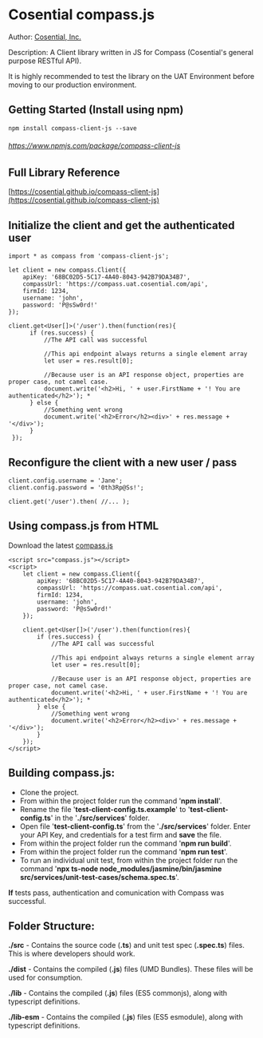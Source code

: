# Cosential compass.js

Author: [Cosential, Inc.](https://www.cosential.com/)

Description: A Client library written in JS for Compass (Cosential's general purpose RESTful API).

It is highly recommended to test the library on the UAT Environment before moving to our production environment.

## Getting Started (Install using npm)

```
npm install compass-client-js --save
```

###### https://www.npmjs.com/package/compass-client-js

## Full Library Reference

[https://cosential.github.io/compass-client-js](https://cosential.github.io/compass-client-js)


## Initialize the client and get the authenticated user

```
import * as compass from 'compass-client-js';

let client = new compass.Client({
    apiKey: '68BC02D5-5C17-4A40-8043-942B79DA34B7',
    compassUrl: 'https://compass.uat.cosential.com/api',
    firmId: 1234,
    username: 'john',
    password: 'P@sSw0rd!'
});

client.get<User[]>('/user').then(function(res){ 
      if (res.success) { 
          //The API call was successful
 
          //This api endpoint always returns a single element array
          let user = res.result[0]; 
 
          //Because user is an API response object, properties are proper case, not camel case.
          document.write('<h2>Hi, ' + user.FirstName + '! You are authenticated</h2>'); *          
      } else {
          //Something went wrong
          document.write('<h2>Error</h2><div>' + res.message + '</div>');
      }
 });
```

## Reconfigure the client with a new user / pass

```
client.config.username = 'Jane';
client.config.password = '0th3Rp@Ss!';

client.get('/user').then( //... );
```

## Using compass.js from HTML

Download the latest [compass.js](./dist/compass.zip)

```
<script src="compass.js"></script>
<script>
    let client = new compass.Client({
        apiKey: '68BC02D5-5C17-4A40-8043-942B79DA34B7',
        compassUrl: 'https://compass.uat.cosential.com/api',
        firmId: 1234,
        username: 'john',
        password: 'P@sSw0rd!'
    });

    client.get<User[]>('/user').then(function(res){ 
        if (res.success) { 
            //The API call was successful
    
            //This api endpoint always returns a single element array
            let user = res.result[0]; 
    
            //Because user is an API response object, properties are proper case, not camel case.
            document.write('<h2>Hi, ' + user.FirstName + '! You are authenticated</h2>'); *          
        } else {
            //Something went wrong
            document.write('<h2>Error</h2><div>' + res.message + '</div>');
        }
    });
</script>
```

## Building compass.js:

- Clone the project.
- From within the project folder run the command '**npm install**'.
- Rename the file '**test-client-config.ts.example**' to '**test-client-config.ts**' in the '**./src/services**' folder.
- Open file '**test-client-config.ts**' from the '**./src/services**' folder. Enter your API Key, and credentials for a test firm and **save** the file.
- From within the project folder run the command '**npm run build**'.
- From within the project folder run the command '**npm run test**'.
- To run an individual unit test, from within the project folder run the command '**npx ts-node node_modules/jasmine/bin/jasmine src/services/unit-test-cases/schema.spec.ts**'.


**If** tests pass, authentication and comunication with Compass was successful.

## Folder Structure:

**./src** - Contains the source code (**.ts**) and unit test spec (**.spec.ts**) files. This is where developers should work.

**./dist** - Contains the compiled (**.js**) files (UMD Bundles). These files will be used for consumption. 

**./lib** - Contains the compiled (**.js**) files (ES5 commonjs), along with typescript definitions.

**./lib-esm** - Contains the compiled (**.js**) files (ES5 esmodule), along with typescript definitions.